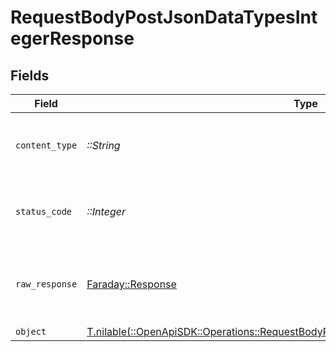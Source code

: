 # RequestBodyPostJsonDataTypesIntegerResponse


## Fields

| Field                                                                                                                                                              | Type                                                                                                                                                               | Required                                                                                                                                                           | Description                                                                                                                                                        |
| ------------------------------------------------------------------------------------------------------------------------------------------------------------------ | ------------------------------------------------------------------------------------------------------------------------------------------------------------------ | ------------------------------------------------------------------------------------------------------------------------------------------------------------------ | ------------------------------------------------------------------------------------------------------------------------------------------------------------------ |
| `content_type`                                                                                                                                                     | *::String*                                                                                                                                                         | :heavy_check_mark:                                                                                                                                                 | HTTP response content type for this operation                                                                                                                      |
| `status_code`                                                                                                                                                      | *::Integer*                                                                                                                                                        | :heavy_check_mark:                                                                                                                                                 | HTTP response status code for this operation                                                                                                                       |
| `raw_response`                                                                                                                                                     | [Faraday::Response](https://www.rubydoc.info/gems/faraday/Faraday/Response)                                                                                        | :heavy_check_mark:                                                                                                                                                 | Raw HTTP response; suitable for custom response parsing                                                                                                            |
| `object`                                                                                                                                                           | [T.nilable(::OpenApiSDK::Operations::RequestBodyPostJsonDataTypesIntegerResponseBody)](../../models/operations/requestbodypostjsondatatypesintegerresponsebody.md) | :heavy_minus_sign:                                                                                                                                                 | OK                                                                                                                                                                 |